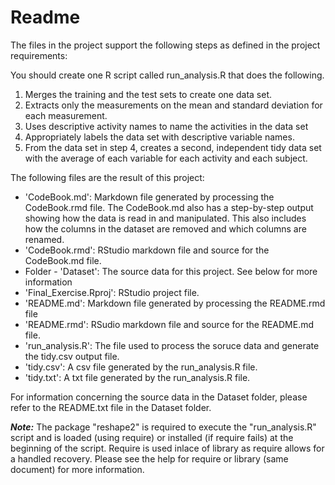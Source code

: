 Readme
======

The files in the project support the following steps as defined in the project requirements:

You should create one R script called run\_analysis.R that does the following.

1.  Merges the training and the test sets to create one data set.
2.  Extracts only the measurements on the mean and standard deviation for each measurement.
3.  Uses descriptive activity names to name the activities in the data set
4.  Appropriately labels the data set with descriptive variable names.
5.  From the data set in step 4, creates a second, independent tidy data set with the average of each variable for each activity and each subject.

The following files are the result of this project:

-   'CodeBook.md': Markdown file generated by processing the CodeBook.rmd file. The CodeBook.md also has a step-by-step output showing how the data is read in and manipulated. This also includes how the columns in the dataset are removed and which columns are renamed.
-   'CodeBook.rmd': RStudio markdown file and source for the CodeBook.md file.
-   Folder - 'Dataset': The source data for this project. See below for more information
-   'Final\_Exercise.Rproj': RStudio project file.
-   'README.md': Markdown file generated by processing the README.rmd file
-   'README.rmd': RSudio markdown file and source for the README.md file.
-   'run\_analysis.R': The file used to process the soruce data and generate the tidy.csv output file.
-   'tidy.csv': A csv file generated by the run\_analysis.R file.
-   'tidy.txt': A txt file generated by the run\_analysis.R file.

For information concerning the source data in the Dataset folder, please refer to the README.txt file in the Dataset folder.

***Note:*** The package "reshape2" is required to execute the "run\_analysis.R" script and is loaded (using require) or installed (if require fails) at the beginning of the script. Require is used inlace of library as require allows for a handled recovery. Please see the help for require or library (same document) for more information.
